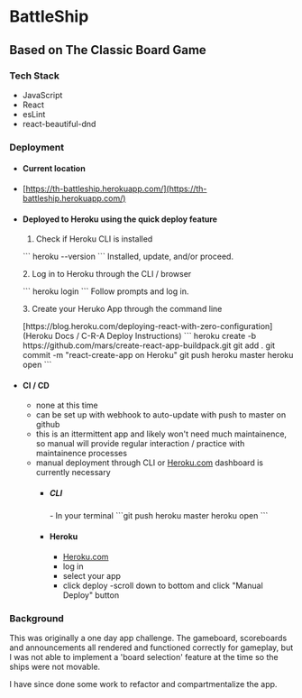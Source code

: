 <p align="center" >

# BattleShip
## Based on The Classic Board Game
</p>

### Tech Stack
- JavaScript
- React
- esLint
- react-beautiful-dnd

### Deployment
- #### Current location
 - [https://th-battleship.herokuapp.com/](https://th-battleship.herokuapp.com/)

- #### Deployed to Heroku using the quick deploy feature
  1. Check if Heroku CLI is installed
  <p>
  ```
  heroku --version
  ```
  Installed, update, and/or proceed.
  </p>
  2. Log in to Heroku through the CLI / browser
  <p>
  ```
  heroku login
  ```
  Follow prompts and log in.
  </p>
  3. Create your Heruko App through the command line
  <p>
  [https://blog.heroku.com/deploying-react-with-zero-configuration](Heroku Docs / C-R-A Deploy Instructions)
  ```
  heroku create -b https://github.com/mars/create-react-app-buildpack.git
  git add .
  git commit -m "react-create-app on Heroku"
  git push heroku master
  heroku open
  ```
  </p>

- #### CI / CD
  - none at this time
  - can be set up with webhook to auto-update with push to master on github
  - this is an ittermittent app and likely won't need much maintainence, so manual will provide regular interaction / practice with maintainence processes
  - manual deployment through CLI or [Heroku.com](Heroku) dashboard is currently necessary
    - ##### CLI
      <p>
      - In your terminal
      ```git push heroku master
      heroku open
      ```
      </p>

    - #### Heroku
      - [Heroku.com](Heroku)
      - log in
      - select your app
      - click deploy
      -scroll down to bottom and click "Manual Deploy" button

### Background
<p>
This was originally a one day app challenge.  The gameboard, scoreboards and announcements all rendered and functioned correctly for gameplay, but I was not able to implement a 'board selection' feature at the time so the ships were not movable.
</p>
<p>
I have since done some work to refactor and compartmentalize the app.
</p>